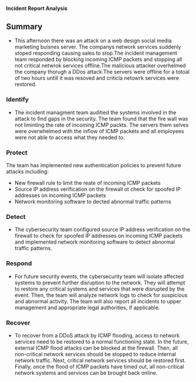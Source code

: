 #### Incident Report Analysis

## Summary
- This afternoon there was an attack on a web design social media marketing buisnes server. The companys network services suddenly stoped responding causing sales to stop.The incident management team responded by blocking incoming ICMP packets and stopping all not critical netwrok services offline.The  malicious attacker overhelmed the company thorugh a DDos attack.The servers were offline for a totoal of two hours untill it was resoved and criticla netowrk services were restored. 

### Identify
- The incident managment team auditied the systems involved in the attack to find gaps in the security. The team found that the fire wall was not liminting the rate of incoming ICMP packts. The servers them selves were overwhelmed with the inflow of ICMP packets and all employees were not able to access what they needed to.

### Protect
The team has implemented new authentication policies to prevent future attacks including: 
- New firewall rule to limit the reate of incoming ICMP packets 
- Source IP address verification on the firewall ot check for spoofed IP addresses on incoming ICMP packets 
- Network monitoring software to dected abnormal traffic patterns 

### Detect
- The cybersecurity team configured source IP address verification on the firewall to check for spoofed IP addresses on incoming ICMP packets and implemented network monitoring software to detect abnormal traffic patterns.
### Respond
- For future security events, the cybersecurity team will isolate affected systems to prevent further disruption to the network. They will attempt to restore any critical systems and services that were disrupted by the event. Then, the team will analyze network logs to check for suspicious and abnormal activity. The team will also report all incidents to upper management and appropriate legal authorities, if applicable.

### Recover
- To recover from a DDoS attack by ICMP flooding, access to network services need to be restored to a normal functioning state. In the future, external ICMP flood attacks can be blocked at the firewall. Then, all non-critical network services should be stopped to reduce internal network traffic. Next, critical network services should be restored first. Finally, once the flood of ICMP packets have timed out, all non-critical network systems and services can be brought back online. 
